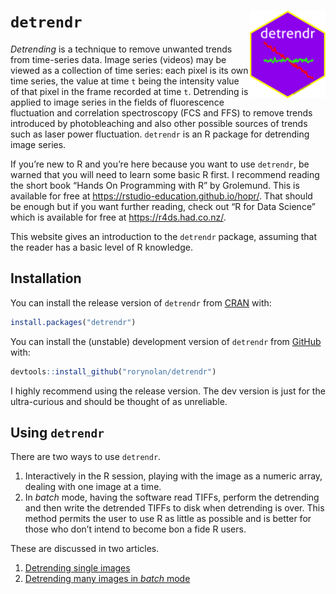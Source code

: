
<!-- index.md is generated from index.Rmd. Please edit that file -->

# `detrendr` <img src="man/figures/logo.png" align="right" height=140/>

*Detrending* is a technique to remove unwanted trends from time-series
data. Image series (videos) may be viewed as a collection of time
series: each pixel is its own time series, the value at time `t` being
the intensity value of that pixel in the frame recorded at time `t`.
Detrending is applied to image series in the fields of fluorescence
fluctuation and correlation spectroscopy (FCS and FFS) to remove trends
introduced by photobleaching and also other possible sources of trends
such as laser power fluctuation. `detrendr` is an R package for
detrending image series.

If you’re new to R and you’re here because you want to use `detrendr`,
be warned that you will need to learn some basic R first. I recommend
reading the short book “Hands On Programming with R” by Grolemund. This
is available for free at <https://rstudio-education.github.io/hopr/>.
That should be enough but if you want further reading, check out “R for
Data Science” which is available for free at <https://r4ds.had.co.nz/>.

This website gives an introduction to the `detrendr` package, assuming
that the reader has a basic level of R knowledge.

## Installation

You can install the release version of `detrendr` from
[CRAN](https://CRAN.R-project.org/package=detrendr) with:

``` r
install.packages("detrendr")
```

You can install the (unstable) development version of `detrendr` from
[GitHub](https://github.com/rorynolan/detrendr/) with:

``` r
devtools::install_github("rorynolan/detrendr")
```

I highly recommend using the release version. The dev version is just
for the ultra-curious and should be thought of as unreliable.

## Using `detrendr`

There are two ways to use `detrendr`.

1.  Interactively in the R session, playing with the image as a numeric
    array, dealing with one image at a time.
2.  In *batch* mode, having the software read TIFFs, perform the
    detrending and then write the detrended TIFFs to disk when
    detrending is over. This method permits the user to use R as little
    as possible and is better for those who don’t intend to become bon a
    fide R users.

These are discussed in two articles.

1.  [Detrending single
    images](https://rorynolan.github.io/detrendr/articles/single-images.html)
2.  [Detrending many images in *batch*
    mode](https://rorynolan.github.io/detrendr/articles/batch-mode.html)
